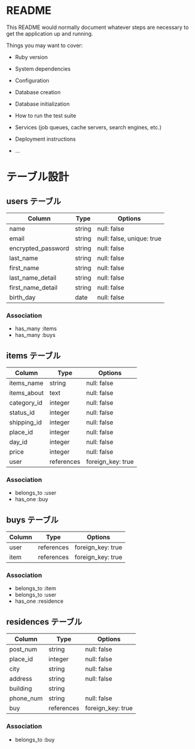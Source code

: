 # README

This README would normally document whatever steps are necessary to get the
application up and running.

Things you may want to cover:

* Ruby version

* System dependencies

* Configuration

* Database creation

* Database initialization

* How to run the test suite

* Services (job queues, cache servers, search engines, etc.)

* Deployment instructions

* ...

# テーブル設計

## users テーブル

| Column                | Type   | Options                   |
| --------------------- | ------ | ------------              |
| name                  | string | null: false               |
| email                 | string | null: false, unique: true |
| encrypted_password    | string | null: false               |
| last_name             | string | null: false               |
| first_name            | string | null: false               |
| last_name_detail      | string | null: false               |
| first_name_detail     | string | null: false               |
| birth_day             | date   | null: false               |


### Association
- has_many :items
- has_many :buys

## items テーブル
| Column      | Type       | Options           |
| ----------- | ---------- | ----------------- |
| items_name  | string     | null: false       |
| items_about | text       | null: false       |
| category_id | integer    | null: false       |
| status_id   | integer    | null: false       |
| shipping_id | integer    | null: false       |
| place_id    | integer    | null: false       |
| day_id      | integer    | null: false       |
| price       | integer    | null: false       |
| user        | references | foreign_key: true |



### Association
- belongs_to :user
- has_one :buy

## buys テーブル
| Column | Type       | Options           |
| ----   | ---------- | ----------------- |
| user   | references | foreign_key: true |
| item   | references | foreign_key: true |


### Association
- belongs_to :item
- belongs_to :user
- has_one :residence



## residences テーブル
| Column     | Type       | Options           |
| ------     | ---------- | ----------------- |
| post_num   | string     | null: false       |
| place_id   | integer    | null: false       |
| city       | string     | null: false       |
| address    | string     | null: false       |
| building   | string     |                   |
| phone_num  | string     | null: false       |
| buy        | references | foreign_key: true |


### Association
- belongs_to :buy

